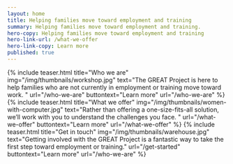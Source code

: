 ```yaml
---
layout: home
title: Helping families move toward employment and training
summary: Helping families move toward employment and training.
hero-copy: Helping families move toward employment and training
hero-link-url: /what-we-offer
hero-link-copy: Learn more
published: true
---
```


{% include teaser.html title="Who we are" img="/img/thumbnails/workshop.jpg"  text="The GREAT Project is here to help families who are not currently in employment or training move toward work. " url="/who-we-are" buttontext="Learn more" url="/who-we-are" %}
{% include teaser.html title="What we offer" img="/img/thumbnails/women-with-computer.jpg"  text="Rather than offering a one-size-fits-all solution, we’ll work with you to understand the challenges you face. " url="/what-we-offer" buttontext="Learn more" url="/what-we-offer" %}
{% include teaser.html title="Get in touch" img="/img/thumbnails/warehouse.jpg"  text="Getting involved with the GREAT Project is a fantastic way to take the first step toward employment or training." url="/get-started" buttontext="Learn more" url="/who-we-are" %}
